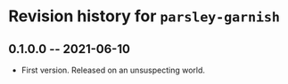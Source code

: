 # Revision history for `parsley-garnish`

## 0.1.0.0 -- 2021-06-10

* First version. Released on an unsuspecting world.
